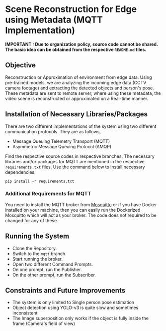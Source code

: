 # Scene Reconstruction for Edge using Metadata (MQTT Implementation)

**IMPORTANT : Due to organization policy, source code cannot be shared. The basic idea can be obtained from the respective `README.md` files.**

## Objective
Reconstruction or Approximation of environment from edge data. Using pre-trained models, we are analyzing the incoming edge data (CCTV camera footage) and extracting the detected objects and person's pose. These metadata are sent to remote server, where using these metadata, the video scene is reconstructed or approximated on a Real-time manner.

## Installation of Necessary Libraries/Packages

There are two different implementations of the system using two different communication protocols. They are as follows,
- Message Queuing Telemetry Transport (MQTT)
- Asymmetric Message Queuing Protocol (AMQP)

Find the respective source codes in respective branches. The necessary libraries and/or packages for MQTT are mentioned in the respective `requirements.txt` files. Use the command below to install necessary dependencies.

```
pip install -r requirements.txt
```

### Additional Requirements for MQTT

You need to install the MQTT broker from [Mosquitto](https://mosquitto.org/download/) or if you have Docker installed on your machine, then you can easily run the Dockerized Mosquitto which will act as your broker. The code does not required to be changed for any of these.

## Running the System

- Clone the Repository.
- Switch to the `mqtt` branch.
- Start running the broker.
- Open two different Command Prompts.
- On one prompt, run the Publisher.
- On the other prompt, run the Subscriber.

## Constraints and Future Improvements

- The system is only limited to Single person pose estimation
- Object detection using YOLO-v3 is quite slow and sometimes inconsistent
- The Image superposition only works if the object is fully inside the frame (Camera's field of view)